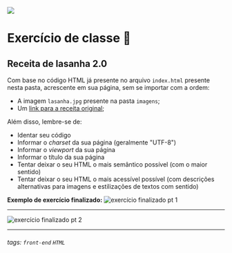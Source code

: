 ![]()<img src ="https://i.ibb.co/HxbwZMt/photoshop-capa-codelab.png" >

# Exercício de classe 🏫

## Receita de lasanha 2.0 

Com base no código HTML já presente no arquivo `index.html` presente nesta pasta, acrescente em sua página, sem se importar com a ordem:

- A imagem `lasanha.jpg` presente na pasta `imagens`;
- Um [link para a receita original](https://www.panelinha.com.br/receita/Lasanha-a-bolonhesa);

Além disso, lembre-se de:
- Identar seu código
- Informar o *charset* da sua página (geralmente "UTF-8")
- Informar o *viewport* da sua página
- Informar o título da sua página
- Tentar deixar o seu HTML o mais semântico possível (com o maior sentido)
- Tentar deixar o seu HTML o mais acessível possível (com descrições alternativas para imagens e estilizações de textos com sentido)

**Exemplo de exercício finalizado:**
![exercício finalizado pt 1](https://i.imgur.com/BiySG82.png)

---

![exercício finalizado pt 2](https://i.imgur.com/dzz4WlX.png)  

---

###### tags: `front-end` `HTML`

